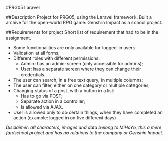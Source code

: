 #PRG05 Laravel

##Description
Project for PRG05, using the Laravel framework. Built a archive for the open-world RPG game: Genshin Impact as a 
school project.

##Requirements for project
Short list of requirement that had to be in the assignment.
- Some functionalities are only available for logged-in users:
- Validation at all forms;
- Different roles with different permissions:
    - Admin: has an admin-screen (only accessible for admins);
    - User: has a separate screen where they can change their credentials.
- The user can search, in a free text query, in multiple columns;
- The user can filter, either on one category or multiple categories;
- Changing status of a post, with a button in a list:
    - Has to go via POST;
    - Separate action in a controller;
    - Is allowed via AJAX.
- User is allowed only to do certain things, when they have completed an action (example: logged in on five different days)

*Disclaimer: all characters, images and data belong to MiHoYo, this a mere fan/school project and has no relations to 
the company or Genshin Impact.*
